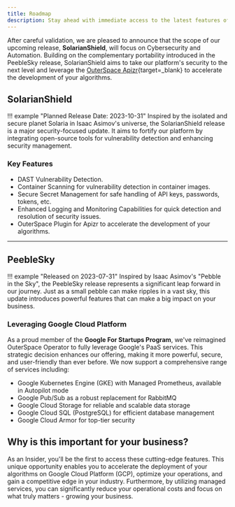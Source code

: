 ```yaml
---
title: Roadmap
description: Stay ahead with immediate access to the latest features of OuterSpace Operator.
---
```


After careful validation, we are pleased to announce that the scope of our upcoming release, __SolarianShield__, will focus on Cybersecurity and Automation. Building on the complementary portability introduced in the PeebleSky release, SolarianShield aims to take our platform's security to the next level and leverage the [OuterSpace Apizr](https://apizr.outerspace.sh){target=_blank} to accelerate the development of your algorithms.

## SolarianShield

!!! example "Planned Release Date: 2023-10-31"
    Inspired by the isolated and secure planet Solaria in Isaac Asimov's universe, the SolarianShield release is a major security-focused update. It aims to fortify our platform by integrating open-source tools for vulnerability detection and enhancing security management.

### Key Features

* DAST Vulnerability Detection.
* Container Scanning for vulnerability detection in container images.
* Secure Secret Management for safe handling of API keys, passwords, tokens, etc.
* Enhanced Logging and Monitoring Capabilities for quick detection and resolution of security issues.
* OuterSpace Plugin for Apizr to accelerate the development of your algorithms.

---

## PeebleSky

!!! example "Released on 2023-07-31"
    Inspired by Isaac Asimov's "Pebble in the Sky", the PeebleSky release represents a significant leap forward in our journey. Just as a small pebble can make ripples in a vast sky, this update introduces powerful features that can make a big impact on your business.

### Leveraging Google Cloud Platform

As a proud member of the __Google For Startups Program__, we've reimagined OuterSpace Operator to fully leverage Google's PaaS services. This strategic decision enhances our offering, making it more powerful, secure, and user-friendly than ever before. We now support a comprehensive range of services including:

* Google Kubernetes Engine (GKE) with Managed Prometheus, available in Autopilot mode
* Google Pub/Sub as a robust replacement for RabbitMQ
* Google Cloud Storage for reliable and scalable data storage
* Google Cloud SQL (PostgreSQL) for efficient database management
* Google Cloud Armor for top-tier security

## Why is this important for your business?

As an Insider, you'll be the first to access these cutting-edge features. This unique opportunity enables you to accelerate the deployment of your algorithms on Google Cloud Platform (GCP), optimize your operations, and gain a competitive edge in your industry. Furthermore, by utilizing managed services, you can significantly reduce your operational costs and focus on what truly matters - growing your business.
